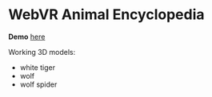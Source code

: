 # WebVR Animal Encyclopedia

**Demo** [here](https://www.sktime.com)

Working 3D models:
 - white tiger
 - wolf
 - wolf spider
